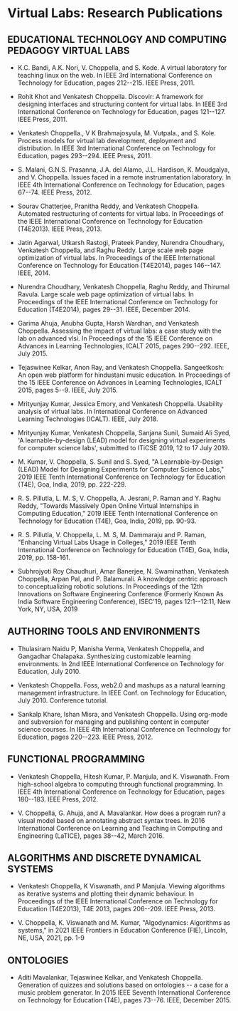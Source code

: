 # Virtual Labs: Research  Publications 

## EDUCATIONAL TECHNOLOGY AND COMPUTING PEDAGOGY VIRTUAL LABS

- K.C. Bandi, A.K. Nori, V. Choppella, and S. Kode. A virtual laboratory for teaching linux on the web. In IEEE 3rd International Conference on Technology for Education, pages 212--215. IEEE Press, 2011.

- Rohit Khot and Venkatesh Choppella. Discovir: A framework for designing interfaces and structuring content for virtual labs. In IEEE 3rd International Conference on Technology for Education, pages 121--127. IEEE Press, 2011.

- Venkatesh Choppella., V K Brahmajosyula, M. Vutpala., and S. Kole. Process models for virtual lab development, deployment and distribution. In IEEE 3rd International Conference on Technology for Education, pages 293--294. IEEE Press, 2011.

- S. Malani, G.N.S. Prasanna, J.A. del Alamo, J.L. Hardison, K. Moudgalya, and V. Choppella. Issues faced in a remote instrumentation laboratory. In IEEE 4th International Conference on Technology for Education, pages 67--74. IEEE Press, 2012.

- Sourav Chatterjee, Pranitha Reddy, and Venkatesh Choppella. Automated restructuring of contents for virtual labs. In Proceedings of the IEEE International Conference on Technology for Education (T4E2013). IEEE Press, 2013.

- Jatin Agarwal, Utkarsh Rastogi, Prateek Pandey, Nurendra Choudhary, Venkatesh Choppella, and Raghu Reddy. Large scale web page optimization of virtual labs. In Proceedings of the IEEE International Conference on Technology for Education (T4E2014), pages 146--147. IEEE, 2014.

- Nurendra Choudhary, Venkatesh Choppella, Raghu Reddy, and Thirumal Ravula. Large scale web page optimization of virtual labs. In Proceedings of the IEEE International Conference on Technology for Education (T4E2014), pages 29--31. IEEE, December 2014.

- Garima Ahuja, Anubha Gupta, Harsh Wardhan, and Venkatesh Choppella. Assessing the impact of virtual labs: a case study with the lab on advanced vlsi. In Proceedings of the 15 IEEE Conference on Advances in Learning Technologies, ICALT 2015, pages 290--292. IEEE, July 2015.

- Tejaswinee Kelkar, Anon Ray, and Venkatesh Choppella. Sangeetkosh: An open web platform for hindustani music education. In Proceedings of the 15 IEEE Conference on Advances in Learning Technologies, ICALT 2015, pages 5--9. IEEE, July 2015.

- Mrityunjay Kumar, Jessica Emory, and Venkatesh Choppella. Usability analysis of virtual labs. In International Conference on Advanced Learning Technologies (ICALT). IEEE, July 2018.

- Mrityunjay Kumar, Venkatesh Choppella, Sanjana Sunil, Sumaid Ali Syed, 'A learnable-by-design (LEAD) model for designing virtual experiments for computer science labs', submitted to  ITiCSE 2019, 12 to 17 July 2019.

- M. Kumar, V. Choppella, S. Sunil and S. Syed, "A Learnable-by-Design (LEAD) Model for Designing Experiments for Computer Science Labs," 2019 IEEE Tenth International Conference on Technology for Education (T4E), Goa, India, 2019, pp. 222-229.

- R. S. Pillutla, L. M. S, V. Choppella, A. Jesrani, P. Raman and Y. Raghu Reddy, "Towards Massively Open Online Virtual Internships in Computing Education," 2019 IEEE Tenth International Conference on Technology for Education (T4E), Goa, India, 2019, pp. 90-93.

- R. S. Pillutla, V. Choppella, L. M. S, M. Dammaraju and P. Raman, "Enhancing Virtual Labs Usage in Colleges," 2019 IEEE Tenth International Conference on Technology for Education (T4E), Goa, India, 2019, pp. 158-161.

- Subhrojyoti Roy Chaudhuri, Amar Banerjee, N. Swaminathan, Venkatesh Choppella, Arpan Pal, and P. Balamurali. A knowledge centric approach to conceptualizing robotic solutions. In Proceedings of the 12th Innovations on Software Engineering Conference (Formerly Known As India Software Engineering Conference), ISEC'19, pages 12:1--12:11, New York, NY, USA, 2019

## AUTHORING TOOLS AND ENVIRONMENTS
- Thulasiram Naidu P, Manisha Verma, Venkatesh Choppella, and Gangadhar Chalapaka. Synthesizing customizable learning environments. In 2nd IEEE International Conference on Technology for Education, July 2010.

- Venkatesh Choppella. Foss, web2.0 and mashups as a natural learning management infrastructure. In IEEE Conf. on Technology for Education, July 2010. Conference tutorial.

- Sankalp Khare, Ishan Misra, and Venkatesh Choppella. Using org-mode and subversion for managing and publishing content in computer science courses. In IEEE 4th International Conference on Technology for Education, pages 220--223. IEEE Press, 2012.

## FUNCTIONAL PROGRAMMING 
- Venkatesh Choppella, Hitesh Kumar, P. Manjula, and K. Viswanath. From high-school algebra to computing through functional programming. In IEEE 4th International Conference on Technology for Education, pages 180--183. IEEE Press, 2012.

- V. Choppella, G. Ahuja, and A. Mavalankar. How does a program run? a visual model based on annotating abstract syntax trees. In 2016 International Conference on Learning and Teaching in Computing and Engineering (LaTICE), pages 38--42, March 2016.

## ALGORITHMS AND DISCRETE DYNAMICAL SYSTEMS
- Venkatesh Choppella, K Viswanath, and P Manjula. Viewing algorithms as iterative systems and plotting their dynamic behaviour. In Proceedings of the IEEE International Conference on Technology for Education (T4E2013), T4E 2013, pages 206--209. IEEE Press, 2013.

- V. Choppella, K. Viswanath and M. Kumar, "Algodynamics: Algorithms as systems," in 2021 IEEE Frontiers in Education Conference (FIE), Lincoln, NE, USA, 2021, pp. 1-9

## ONTOLOGIES
- Aditi Mavalankar, Tejaswinee Kelkar, and Venkatesh Choppella. Generation of quizzes and solutions based on ontologies -- a case for a music problem generator. In 2015 IEEE Seventh International Conference on Technology for Education (T4E), pages 73--76. IEEE, December 2015.

